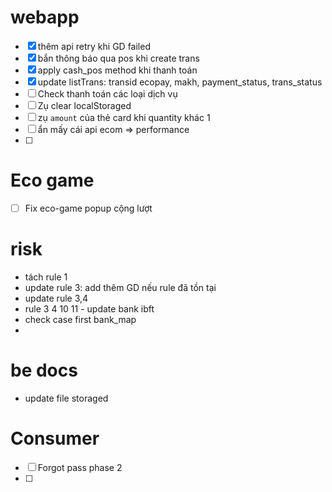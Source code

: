 
#  webapp
- [x] thêm api retry khi GD failed
- [x] bắn thông báo qua pos khi create trans
- [x] apply cash_pos method khi thanh toán
- [x] update listTrans: transid ecopay, makh, payment_status, trans_status 
- [ ]  Check thanh toán các loại dịch vụ
- [ ] Zụ clear localStoraged
- [ ] zụ `amount` của thẻ card khi quantity khác 1
- [ ] ẩn mấy cái api ecom => performance
- [ ] 

# Eco game

- [ ] Fix eco-game popup cộng lượt
# risk
- tách rule 1
- update rule 3: add thêm GD nếu rule đã tồn tại
- update rule 3,4 
- rule 3 4 10 11 - update bank ibft
- check case first bank_map
- 

# be docs
- update file storaged


# Consumer

- [ ] Forgot pass phase 2
- [ ] 










